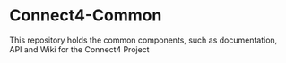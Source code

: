 # Connect4-Common
This repository holds the common components, such as documentation, API and Wiki for the Connect4 Project
